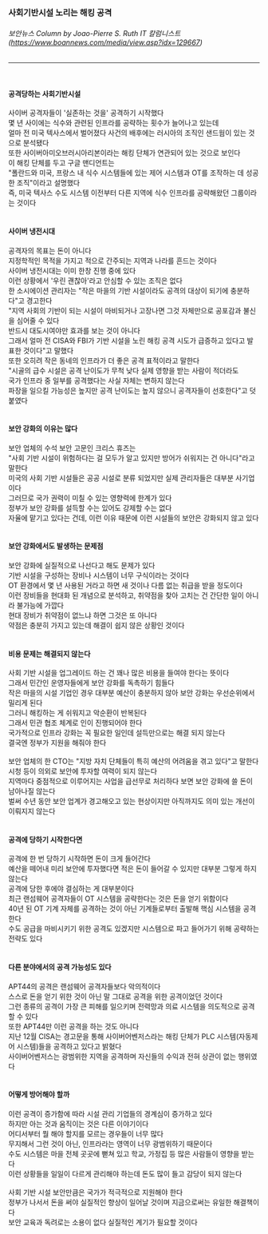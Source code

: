### 사회기반시설 노리는 해킹 공격
###### 보안뉴스 Column by Joao-Pierre S. Ruth IT 칼럼니스트 (https://www.boannews.com/media/view.asp?idx=129667)
---   
<br>

#### 공격당하는 사회기반시설
사이버 공격자들이 '실존하는 것을' 공격하기 시작했다   
몇 년 사이에는 식수와 관련된 인프라를 공략하는 횟수가 늘어나고 있는데   
얼마 전 미국 텍사스에서 벌어졌다 사건의 배후에는 러시아의 조직인 샌드웜이 있는 것으로 분석됐다   
또한 사이버아미오브러시아리본이라는 해킹 단체가 연관되어 있는 것으로 보인다   
이 해킹 단체를 두고 구글 맨디언트는   
"폴란드와 미국, 프랑스 내 식수 시스템들에 있는 제어 시스템과 OT를 조작하는 데 성공한 조직"이라고 설명했다   
즉, 미국 텍사스 수도 시스템 이전부터 다른 지역에 식수 인프라를 공략해왔던 그룹이라는 것이다   
<br>

#### 사이버 냉전시대
공격자의 목표는 돈이 아니다   
지정학적인 목적을 가지고 적으로 간주되는 지역과 나라를 흔드는 것이다   
사이버 냉전시대는 이미 한창 진행 중에 있다   
이런 상황에서 '우린 괜찮아'라고 안심할 수 있는 조직은 없다   
한 소시에이션 관리자는 "작은 마을의 기반 시설이라도 공격의 대상이 되기에 충분하다"고 경고한다   
"지역 사회의 기반이 되는 시설이 마비되거나 고장나면 그것 자체만으로 공포감과 불신을 심어줄 수 있다   
반드시 대도시여야만 효과를 보는 것이 아니다   
그래서 얼마 전 CISA와 FBI가 기반 시설을 노린 해킹 공격 시도가 급증하고 있다고 발표한 것이다"고 말했다   
또한 오히려 작은 동네의 인프라가 더 좋은 공격 표적이라고 말한다   
"시골의 급수 시설은 공격 난이도가 무척 낮다 실제 영향을 받는 사람이 적더라도   
국가 인프라 중 일부를 공격했다는 사실 자체는 변하지 않는다   
파장을 일으킬 가능성은 높지만 공격 난이도는 높지 않으니 공격자들이 선호한다"고 덧붙였다   
<br>

#### 보안 강화의 이유는 많다
보안 업체의 수석 보안 고문인 크리스 휴즈는   
"사회 기반 시설이 위험하다는 걸 모두가 알고 있지만 방어가 쉬워지는 건 아니다"라고 말한다   
미국의 사회 기반 시설들은 공공 시설로 분류 되었지만 실제 관리자들은 대부분 사기업이다   
그러므로 국가 권력이 미칠 수 있는 영향력에 한계가 있다   
정부가 보안 강화를 설득할 수는 있어도 강제할 수는 없다   
자율에 맡기고 있다는 건데, 이런 이유 때문에 이런 시설들의 보안은 강화되지 않고 있다   
<br>

#### 보안 강화에서도 발생하는 문제점
보안 강화에 실질적으로 나선다고 해도 문제가 있다   
기반 시설을 구성하는 장비나 시스템이 너무 구식이라는 것이다   
OT 환경에서 몇 년 사용된 거라고 하면 새 것이나 다름 없는 취급을 받을 정도이다   
이런 장비들을 현대화 된 개념으로 분석하고, 취약점을 찾아 고치는 건 간단한 일이 아니라 불가능에 가깝다   
현대 장비가 취약점이 없느냐 하면 그것은 또 아니다   
약점은 충분히 가지고 있는데 해결이 쉽지 않은 상황인 것이다   
<br>

#### 비용 문제는 해결되지 않는다
사회 기반 시설을 업그레이드 하는 건 꽤나 많은 비용을 들여야 한다는 뜻이다   
그래서 민간인 운영자들에게 보안 강화를 독촉하기 힘들다   
작은 마을의 시설 기업인 경우 대부분 예산이 충분하지 않아 보안 강화는 우선순위에서 밀리게 된다   
그러니 해킹하는 게 쉬워지고 악순환이 반복된다   
그래서 민관 협조 체계로 인이 진행되어야 한다   
국가적으로 인프라 강화는 꼭 필요한 일인데 설득만으로는 해결 되지 않는다   
결국엔 정부가 지원을 해줘야 한다   
<br>
보안 업체의 한 CTO는 "지방 자치 단체들이 특히 예산의 어려움을 겪고 있다"고 말한다   
시청 등이 의외로 보안에 투자할 여력이 되지 않는다   
지역마다 중점적으로 이루어지는 사업을 급선무로 처리하다 보면 보안 강화에 쓸 돈이 남아나질 않는다   
벌써 수년 동안 보안 업계가 경고해오고 있는 현상이지만 아직까지도 의미 있는 개선이 이뤄지지 않는다   
<br>

#### 공격에 당하기 시작한다면
공격에 한 번 당하기 시작하면 돈이 크게 들어간다   
예산을 떼어내 미리 보안에 투자했다면 적은 돈이 들어갈 수 있지만 대부분 그렇게 하지 않는다   
공격에 당한 후에야 결심하는 게 대부분이다   
최근 랜섬웨어 공격자들이 OT 시스템을 공략한다는 것은 돈을 얻기 위함이다   
40년 된 OT 기계 자체를 공격하는 것이 아닌 기계들로부터 출발해 핵심 시스템을 공격한다   
수도 공급을 마비시키기 위한 공격도 있겠지만 시스템으로 파고 들어가기 위해 공략하는 전략도 있다   
<br>

#### 다른 분야에서의 공격 가능성도 있다
APT44의 공격은 랜섬웨어 공격자들보다 악의적이다   
스스로 돈을 얻기 위한 것이 아닌 말 그대로 공격을 위한 공격이었던 것이다   
그런 종류의 공격이 가장 큰 피해를 일으키며 전력망과 의료 시스템을 의도적으로 공격할 수 있다   
또한 APT44만 이런 공격을 하는 것도 아니다   
지난 12월 CISA는 경고문을 통해 사이버어벤저스라는 해킹 단체가 PLC 시스템(자동제어 시스템)들을 공격하고 있다고 밝혔다   
사이버어벤저스는 광범위한 지역을 공격하며 자신들의 수익과 전혀 상관이 없는 행위였다   
<br>

#### 어떻게 방어해야 할까
이런 공격이 증가함에 따라 시설 관리 기업들의 경계심이 증가하고 있다   
하지만 아는 것과 움직이는 것은 다른 이야기이다   
어디서부터 뭘 해야 할지를 모르는 경우들이 너무 많다   
무지해서 그런 것이 아닌, 인프라라는 영역이 너무 광범위하기 때문이다   
수도 시스템은 마을 전체 곳곳에 뻗쳐 있고 학교, 가정집 등 많은 사람들이 영향을 받는다   
이런 상황들을 일일이 다르게 관리해야 하는데 돈도 많이 들고 감당이 되지 않는다   
<br>
사회 기반 시설 보안만큼은 국가가 적극적으로 지원해야 한다   
정부가 나서서 돈을 써야 실질적인 향상이 일어날 것이며 지금으로써는 유일한 해결책이다   
보안 교육과 독려로는 소용이 없다 실질적인 계기가 필요할 것이다   
<br>
